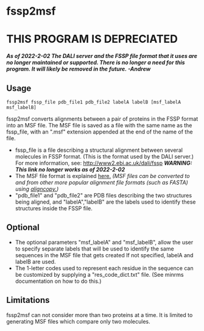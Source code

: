 fssp2msf
========

# THIS PROGRAM IS DEPRECIATED

***As of 2022-2-02 The DALI server and the FSSP file format that it uses
are no longer maintained or supported.
There is no longer a need for this program.
It will likely be removed in the future.
-Andrew***


## Usage

```
fssp2msf fssp_file pdb_file1 pdb_file2 labelA labelB [msf_labelA msf_labelB]
```
fssp2msf converts alignments between a pair of proteins in the
FSSP format into an MSF file.
The MSF file is saved as a file with the same name as the fssp_file,
with an ".msf" extension appended at the end of the name of the file.
- fssp_file is a file describing a structural alignment between several
  molecules in FSSP format.  (This is the format used by the DALI
  server.)  For more information, see: http://www2.ebi.ac.uk/dali/fssp
  ***WARNING: This link no longer works as of 2022-2-02***
- The MSF file format is explained
  [here.](http://rothlab.ucdavis.edu/genhelp/chapter_2_using_sequences.html#_Specifying_RSF_Files)
 *(MSF files can be converted to and from other
  more popular alignment file formats (such as FASTA) using
  [aligncopy.](http://emboss.sourceforge.net/apps/cvs/emboss/apps/aligncopy.html))*
- "pdb_file1" and "pdb_file2" are PDB files describing the two
  structures being aligned, and "labelA","labelB" are the
  labels used to identify these structures inside the FSSP file.


## Optional
- The optional parameters "msf_labelA" and "msf_labelB",
  allow the user to specify separate labels that will be used to
  identify the same sequences in the MSF file that gets created
  If not specified, labelA and labelB are used.
- The 1-letter codes used to represent each residue in the sequence
  can be customized by supplying a "res_code_dict.txt" file.
  (See minrms documentation on how to do this.)


## Limitations

fssp2msf can not consider more than two proteins at a time.
It is limited to generating MSF files which compare only two molecules.
